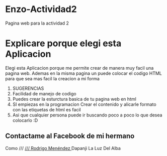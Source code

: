 # Enzo-Actividad2
Pagina web para la actividad 2 
<!DOCTYPE HTML>
<html lang="es">
<head>
<meta charset="UTF-8">
<meta name ="description"content ="En esta creacion de Pagina Web!!! ">
</head>
<body>
<h1>Explicare porque elegi esta Aplicacion</h1>
<p>Elegi esta Aplicacion porque me permite crear de manera muy facil una pagina web.
Ademas en la misma pagina un puede colocar el codigo HTML para que sea mas facil la creacion a mi forma </p>
<ol>
<li>SUGERENCIAS</li>
<li>Facilidad de manejo de codigo </li>
<li> Puedes crear la esturctura basica de tu pagina  web en html</li>
<li>SI empiezas en la programacion Crear el contenido y alicarle formato con las etiquetas de html es facil </li>
<li>Asi que cualquier persona puede ir buscando poco a poco lo que desea colocarlo :D </li>
</ol>
<h2>Contactame al Facebook de mi hermano</h2>
  <p>Como /// <a target="_blank" href="https://www.facebook.com/rodri.mnndz">/// Rodrigo Menéndez </a> Dapanji La Luz Del Alba</p>
</body>
</html>
